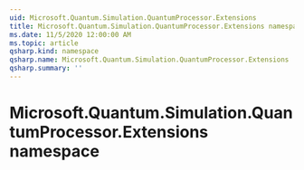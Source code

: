 ```yaml
---
uid: Microsoft.Quantum.Simulation.QuantumProcessor.Extensions
title: Microsoft.Quantum.Simulation.QuantumProcessor.Extensions namespace
ms.date: 11/5/2020 12:00:00 AM
ms.topic: article
qsharp.kind: namespace
qsharp.name: Microsoft.Quantum.Simulation.QuantumProcessor.Extensions
qsharp.summary: ''
---
```


# Microsoft.Quantum.Simulation.QuantumProcessor.Extensions namespace



